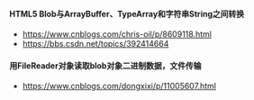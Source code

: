 #### HTML5 Blob与ArrayBuffer、TypeArray和字符串String之间转换
* https://www.cnblogs.com/chris-oil/p/8609118.html
* https://bbs.csdn.net/topics/392414664

#### 用FileReader对象读取blob对象二进制数据，文件传输
* https://www.cnblogs.com/dongxixi/p/11005607.html
